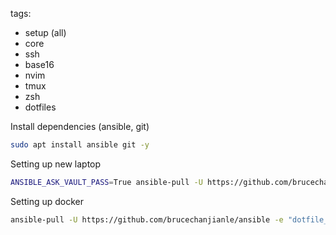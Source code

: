 tags:
  - setup (all)
  - core
  - ssh
  - base16
  - nvim
  - tmux
  - zsh
  - dotfiles

Install dependencies (ansible, git)
```bash
sudo apt install ansible git -y
```

Setting up new laptop
```bash
ANSIBLE_ASK_VAULT_PASS=True ansible-pull -U https://github.com/brucechanjianle/ansible --ask-vault-pass -e "enable_decryption=true dotfile_branch=master" --ask-become-pass
```

Setting up docker
```bash
ansible-pull -U https://github.com/brucechanjianle/ansible -e "dotfile_branch=docker"
```
